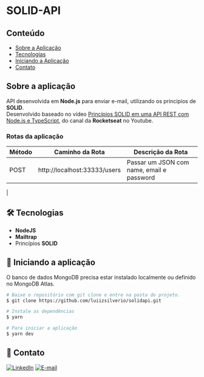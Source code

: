 # SOLID-API

## Conteúdo
* [Sobre a Aplicação](#sobre-a-aplicação)
* [Tecnologias](#hammer_and_wrench-tecnologias)
* [Iniciando a Aplicação](#car-Iniciando-a-aplicação)
* [Contato](#email-contato)

## Sobre a aplicação
API desenvolvida em __Node.js__ para enviar e-mail, utilizando os princípios de __SOLID__.<br />
Desenvolvido baseado no vídeo [Princípios SOLID em uma API REST com Node.js e TypeScript](https://www.youtube.com/watch?v=vAV4Vy4jfkc&list=PL85ITvJ7FLohXigfxBqzpZxzRG8TaRSj2&index=16), do canal da __Rocketseat__ no Youtube.
<br />

### Rotas da aplicação

| Método | Caminho da Rota | Descrição da Rota |
|---|---|---|
| POST | http://localhost:33333/users | Passar um JSON com name, email e password |
|

## :hammer_and_wrench: Tecnologias
* __NodeJS__
* __Mailtrap__
* Princípios __SOLID__

## :car: Iniciando a aplicação
O banco de dados MongoDB precisa estar instalado localmente ou definido no MongoDB Atlas.<br />
```bash
# Baixe o repositório com git clone e entre na pasta do projeto.
$ git clone https://github.com/luiizsilverio/solidapi.git

# Instale as dependências
$ yarn

# Para iniciar a aplicação
$ yarn dev
```

## :email: Contato

[![LinkedIn](https://img.shields.io/badge/LinkedIn-0077B5?style=for-the-badge&logo=linkedin&logoColor=white)](https://www.linkedin.com/in/luiz-s-de-oliveira-6b6067210)
[![E-mail](https://img.shields.io/badge/Gmail-D14836?style=for-the-badge&logo=gmail&logoColor=white)](mailto:luiiz.silverio@gmail.com)
